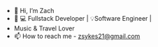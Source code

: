 - 👋 Hi, I’m Zach
-  🌱 💻 Fullstack Developer | 💡Software Engineer |
-  Music & Travel Lover 
- 📫 How to reach me - zsykes21@gmail.com

<!---
Calathea-Z/Calathea-Z is a ✨ special ✨ repository because its `README.md` (this file) appears on your GitHub profile.
You can click the Preview link to take a look at your changes.
--->
